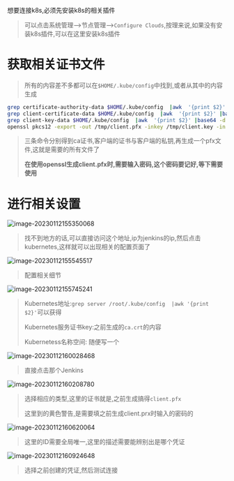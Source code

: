 想要连接k8s,必须先安装k8s的相关插件

> 可以点击系统管理-->节点管理-->`Configure Clouds`,按理来说,如果没有安装k8s插件,可以在这里安装k8s插件



# 获取相关证书文件

> 所有的内容差不多都可以在`$HOME/.kube/config`中找到,或者从其中的内容生成

```bash
grep certificate-authority-data $HOME/.kube/config  |awk  '{print $2}' |base64 -d  >/tmp/ca.crt
grep client-certificate-data $HOME/.kube/config  |awk  '{print $2}' |base64 -d  >/tmp/client.crt
grep client-key-data $HOME/.kube/config  |awk  '{print $2}' |base64 -d  >/tmp/client.key
openssl pkcs12 -export -out /tmp/client.pfx -inkey /tmp/client.key -in /tmp/client.crt -certfile /tmp/ca.crt
```

> 三条命令分别得到ca证书,客户端的证书与客户端的私钥,再生成一个pfx文件,这就是需要的所有文件了
>
> **在使用openssl生成client.pfx时,需要输入密码,这个密码要记好,等下需要使用**

# 进行相关设置

![image-20230112155350068](https://cdn.jsdelivr.net/gh/2822132073/image/202301121553975.png)

> 找不到地方的话,可以直接访问这个地址,ip为jenkins的ip,然后点击kubernetes,这样就可以出现相关的配置页面了

![image-20230112155545517](https://cdn.jsdelivr.net/gh/2822132073/image/202301121555450.png)

> 配置相关细节

![image-20230112155745241](https://cdn.jsdelivr.net/gh/2822132073/image/202301121557325.png)

> Kubernetes地址:`grep server /root/.kube/config  |awk '{print $2}'`可以获得
>
> Kubernetes服务证书key:之前生成的`ca.crt`的内容
>
> Kubernetess名称空间: 随便写一个

![image-20230112160028468](https://cdn.jsdelivr.net/gh/2822132073/image/202301121600781.png)

> 直接点击那个Jenkins

![image-20230112160208780](https://cdn.jsdelivr.net/gh/2822132073/image/202301121602779.png)

> 选择相应的类型,这里的证书就是,之前生成搞得`client.pfx`
>
> 这里到的黄色警告,是需要填之前生成client.prx时输入的密码的

![image-20230112160620064](https://cdn.jsdelivr.net/gh/2822132073/image/202301121606732.png)

> 这里的ID需要全局唯一,这里的描述需要能辨别出是哪个凭证

![image-20230112160924648](https://cdn.jsdelivr.net/gh/2822132073/image/202301121609877.png)

> 选择之前创建的凭证,然后测试连接

